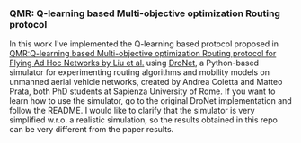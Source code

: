 ### QMR: Q-learning based Multi-objective optimization Routing protocol
In this work I've implemented the Q-learning based protocol proposed in [QMR:Q-learning based Multi-objective optimization Routing protocol for Flying Ad Hoc Networks by Liu et al.](https://www.sciencedirect.com/science/article/pii/S0140366419308278?casa_token=f62WIxHcyYEAAAAA:6EeDMwmfKYuEsA8IEJcK8HhRx7P1ytyRFJ01g7qD2yFU2ABW0zocYzED2s0b5iEYH7vI3XWf) using [DroNet](https://github.com/Andrea94c/DroNETworkSimulator), a Python-based simulator for experimenting routing algorithms and mobility models on unmanned aerial vehicle networks, created by Andrea Coletta and Matteo Prata, both PhD students at Sapienza University of Rome.
If you want to learn how to use the simulator, go to the original DroNet implementation and follow the README.
I would like to clarify that the simulator is very simplified w.r.o. a realistic simulation, so the results obtained in this repo can be very different from the paper results.

